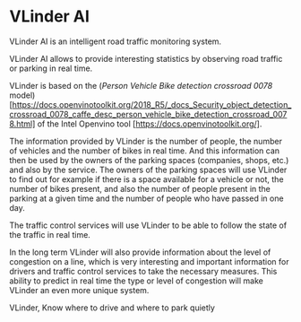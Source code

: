 # VLinder AI

VLinder AI is an intelligent road traffic monitoring system. 

VLinder AI allows to provide interesting statistics by observing road traffic or parking in real time. 

VLinder is based on the (*Person Vehicle Bike detection crossroad 0078* model)[https://docs.openvinotoolkit.org/2018_R5/_docs_Security_object_detection_crossroad_0078_caffe_desc_person_vehicle_bike_detection_crossroad_0078.html] of the Intel Openvino tool [https://docs.openvinotoolkit.org/].

The information provided by VLinder is the number of people, the number of vehicles and the number of bikes in real time. And this information can then be used by the owners of the parking spaces (companies, shops, etc.) and also by the service. 
The owners of the parking spaces will use VLinder to find out for example if there is a space available for a vehicle or not, the number of bikes present, and also the number of people present in the parking at a given time and the number of people who have passed in one day.

 The traffic control services will use VLinder to be able to follow the state of the traffic in real time.
 
In the long term VLinder will also provide information about the level of congestion on a line, which is very interesting and important information for drivers and traffic control services to take the necessary measures. This ability to predict in real time the type or level of congestion will make VLinder an even more unique system.


VLinder, Know where to drive and where to park quietly 
